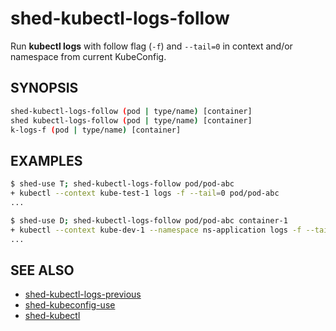 # shed-kubectl-logs-follow

Run **kubectl logs** with follow flag (`-f`) and `--tail=0` in context and/or namespace from current KubeConfig.

## SYNOPSIS

```bash
shed-kubectl-logs-follow (pod | type/name) [container]
shed kubectl-logs-follow (pod | type/name) [container]
k-logs-f (pod | type/name) [container]
```

## EXAMPLES

```bash
$ shed-use T; shed-kubectl-logs-follow pod/pod-abc
+ kubectl --context kube-test-1 logs -f --tail=0 pod/pod-abc
...

$ shed-use D; shed-kubectl-logs-follow pod/pod-abc container-1
+ kubectl --context kube-dev-1 --namespace ns-application logs -f --tail=0 pod/pod-abc -c container-1
...
```

## SEE ALSO

- [shed-kubectl-logs-previous](shed-kubectl-logs-previous.md)
- [shed-kubeconfig-use](shed-kubeconfig-use.md)
- [shed-kubectl](shed-kubectl.md)
